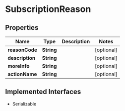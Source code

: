 

# SubscriptionReason


## Properties

| Name | Type | Description | Notes |
|------------ | ------------- | ------------- | -------------|
|**reasonCode** | **String** |  |  [optional] |
|**description** | **String** |  |  [optional] |
|**moreInfo** | **String** |  |  [optional] |
|**actionName** | **String** |  |  [optional] |


## Implemented Interfaces

* Serializable


